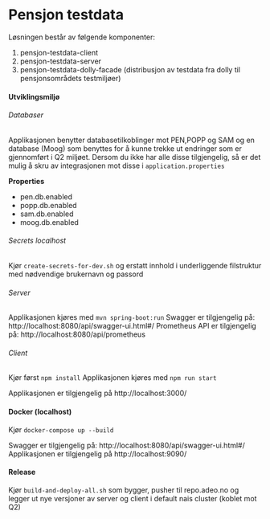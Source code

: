 # Pensjon testdata

Løsningen består av følgende komponenter: 

1. pensjon-testdata-client
2. pensjon-testdata-server
3. pensjon-testdata-dolly-facade (distribusjon av testdata fra dolly til pensjonsområdets testmiljøer)

#### Utviklingsmiljø

###### Databaser
Applikasjonen benytter databasetilkoblinger mot PEN,POPP og SAM og en database (Moog) som benyttes for å kunne trekke ut endringer som er gjennomført i Q2 miljøet. 
Dersom du ikke har alle disse tilgjengelig, så er det mulig å skru av integrasjonen mot disse i `application.properties`


**Properties**
* pen.db.enabled
* popp.db.enabled
* sam.db.enabled
* moog.db.enabled

###### Secrets localhost
Kjør `create-secrets-for-dev.sh` og erstatt innhold i underliggende filstruktur med nødvendige brukernavn og passord

###### Server
Applikasjonen kjøres med `mvn spring-boot:run`
Swagger er tilgjengelig på: http://localhost:8080/api/swagger-ui.html#/
Prometheus API er tilgjengelig på: http://localhost:8080/api/prometheus

###### Client
Kjør først `npm install`
Applikasjonen kjøres med `npm run start`

Applikasjonen er tilgjengelig på http://localhost:3000/

#### Docker (localhost)
Kjør `docker-compose up --build`

Swagger er tilgjengelig på: http://localhost:8080/api/swagger-ui.html#/
Applikasjonen er tilgjengelig på http://localhost:9090/

#### Release
Kjør `build-and-deploy-all.sh` som bygger, pusher til repo.adeo.no og legger ut nye versjoner av server 
og client i default nais cluster (koblet mot Q2) 


#
